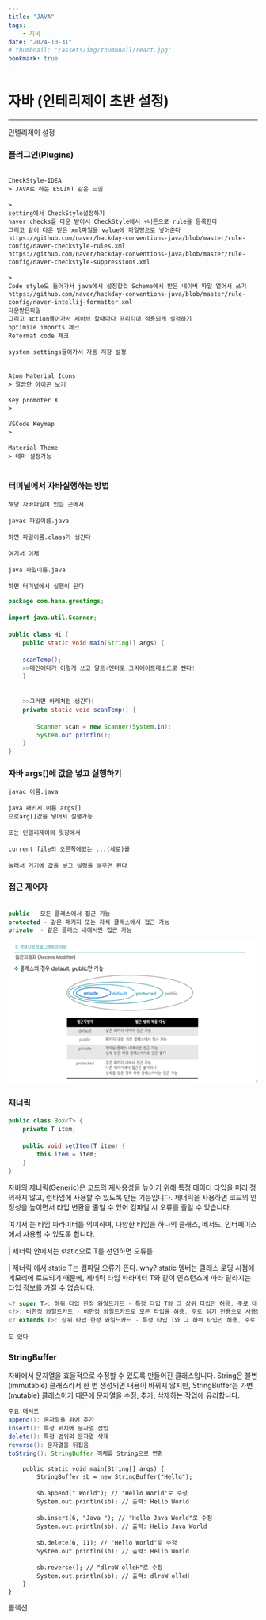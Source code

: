 ```yaml
---
title: "JAVA"
tags:
    - 자바
date: "2024-10-31"
# thumbnail: "/assets/img/thumbnail/react.jpg"
bookmark: true
---
```


#  자바 (인테리제이 초반 설정)
---

인텔리제이 설정

### 플러그인(Plugins)

```

CheckStyle-IDEA
> JAVA로 하는 ESLINT 같은 느낌

>
setting에서 CheckStyle설정하기
naver checks를 다운 받아서 CheckStyle에서 +버튼으로 rule을 등록한다
그리고 같이 다운 받은 xml파일을 value에 파일명으로 넣어준다
https://github.com/naver/hackday-conventions-java/blob/master/rule-config/naver-checkstyle-rules.xml
https://github.com/naver/hackday-conventions-java/blob/master/rule-config/naver-checkstyle-suppressions.xml

>
Code style도 들어가서 java에서 설정할것 Scheme에서 받은 네이버 파일 열어서 쓰기
https://github.com/naver/hackday-conventions-java/blob/master/rule-config/naver-intellij-formatter.xml
다운받은파일
그리고 action들어가서 세이브 할때마다 프리티어 적용되게 설정하기
optimize imports 체크
Reformat code 체크

system settings들어가서 자동 저장 설정


Atom Material Icons
> 깔끔한 아이콘 보기

Key promoter X
> 

VSCode Keymap
>

Material Theme 
> 테마 설정가능


```


### 터미널에서 자바실행하는 방법

```shell
해당 자바파일이 있는 곳에서

javac 파일이름.java

하면 파일이름.class가 생긴다

여기서 이제

java 파일이름.java

하면 터미널에서 실행이 된다

```

```java
package com.hana.greetings;

import java.util.Scanner;

public class Hi {
	public static void main(String[] args) {

	scanTemp();
    >>메인에다가 이렇게 쓰고 알트+엔터로 크리에이트메소드로 뺀다! 
	}


    >>그러면 아래처럼 생긴다!
	private static void scanTemp() {

		Scanner scan = new Scanner(System.in);
		System.out.println();
	}
}

```

### 자바 args[]에 값을 넣고 실행하기

```
javac 이름.java

java 패키지.이름 args[]
으로arg[]값을 넣어서 실행가능

또는 인텔리제이의 윗창에서 

current file의 오른쪽에있는 ...(세로)를

눌러서 거기에 값을 넣고 실행을 해주면 된다

```


### 접근 제어자

```java

public - 모든 클래스에서 접근 가능
protected - 같은 패키지 또는 자식 클래스에서 접근 가능
private  - 같은 클래스 내에서만 접근 가능

```
![alt text](image.png)


### 제너릭 <T>

```java
public class Box<T> {
    private T item;

    public void setItem(T item) {
        this.item = item;
    }
}

```
자바의 제너릭(Generic)은 코드의 재사용성을 높이기 위해 특정 데이터 타입을 미리 정의하지 않고, 런타임에 사용할 수 있도록 만든 기능입니다. 제너릭을 사용하면 코드의 안정성을 높이면서 타입 변환을 줄일 수 있어 컴파일 시 오류를 줄일 수 있습니다.

여기서 <T>는 타입 파라미터를 의미하며, 다양한 타입을 하나의 클래스, 메서드, 인터페이스에서 사용할 수 있도록 합니다.

| 제너릭 안에서는 static으로 T를 선언하면 오류를

| 제너릭 에서 static T는 컴파일 오류가 뜬다. why? static 멤버는 클래스 로딩 시점에 메모리에 로드되기 때문에, 제네릭 타입 파라미터 T와 같이 인스턴스에 따라 달라지는 타입 정보를 가질 수 없습니다.


``` java
<? super T>: 하위 타입 한정 와일드카드 - 특정 타입 T와 그 상위 타입만 허용, 주로 데이터를 넣을 때 사용됨
<?>: 비한정 와일드카드 - 비한정 와일드카드로 모든 타입을 허용, 주로 읽기 전용으로 사용할 때 유용
<? extends T>: 상위 타입 한정 와일드카드 - 특정 타입 T와 그 하위 타입만 허용, 주로 데이터를 읽기 전용으로 사용할 때 사용됨

도 있다
```


### StringBuffer

자바에서 문자열을 효율적으로 수정할 수 있도록 만들어진 클래스입니다. String은 불변(immutable) 클래스라서 한 번 생성되면 내용이 바뀌지 않지만, StringBuffer는 가변(mutable) 클래스이기 때문에 문자열을 수정, 추가, 삭제하는 작업에 유리합니다.

```java
주요 메서드
append(): 문자열을 뒤에 추가
insert(): 특정 위치에 문자열 삽입
delete(): 특정 범위의 문자열 삭제
reverse(): 문자열을 뒤집음
toString(): StringBuffer 객체를 String으로 변환
```


```javapublic class Main {
    public static void main(String[] args) {
        StringBuffer sb = new StringBuffer("Hello");

        sb.append(" World"); // "Hello World"로 수정
        System.out.println(sb); // 출력: Hello World

        sb.insert(6, "Java "); // "Hello Java World"로 수정
        System.out.println(sb); // 출력: Hello Java World

        sb.delete(6, 11); // "Hello World"로 수정
        System.out.println(sb); // 출력: Hello World

        sb.reverse(); // "dlroW olleH"로 수정
        System.out.println(sb); // 출력: dlroW olleH
    }
}

```	


콜렉션